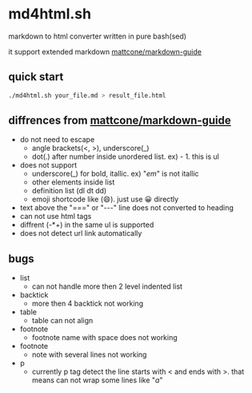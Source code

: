 # md4html.sh

markdown to html converter written in pure bash(sed)

it support extended markdown [mattcone/markdown-guide](https://github.com/mattcone/markdown-guide)


## quick start

```bash
./md4html.sh your_file.md > result_file.html
```


## diffrences from [mattcone/markdown-guide](https://github.com/mattcone/markdown-guide)

- do not need to escape 
    - angle brackets(<, >), underscore(_)
    - dot(.) after number inside unordered list. ex) - 1. this is ul
- does not support 
    - underscore(_) for bold, itallic. ex) "_em_" is not itallic
    - other elements inside list
    - definition list (dl dt dd)
    - emoji shortcode like (:smile:). just use 😀 directly
- text above the "===" or "---" line does not converted to heading
- can not use html tags
- diffrent (-*+) in the same ul is supported
- does not detect url link automatically


## bugs

- list
    - can not handle more then 2 level indented list
- backtick
    - more then 4 backtick not working
- table
    - table can not align
- footnote
    - footnote name with space does not working
- footnote
    - note with several lines not working
- p
    - currently p tag detect the line starts with < and ends with >. that means can not wrap some lines like "<em>a</em>"

